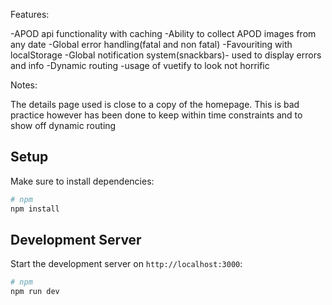 Features:

-APOD api functionality with caching
-Ability to collect APOD images from any date
-Global error handling(fatal and non fatal)
-Favouriting with localStorage
-Global notification system(snackbars)- used to display errors and info
-Dynamic routing
-usage of vuetify to look not horrific

Notes:

The details page used is close to a copy of the homepage. This is bad practice however has been done to keep within time constraints and to show off dynamic routing

## Setup

Make sure to install dependencies:

```bash
# npm
npm install

```

## Development Server

Start the development server on `http://localhost:3000`:

```bash
# npm
npm run dev

